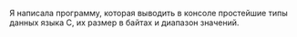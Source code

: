 Я написала программу, которая выводить в консоле простейшие типы данных языка С, их размер в байтах и диапазон значений.
